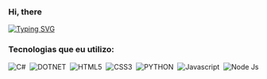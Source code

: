 ### Hi, there
[![Typing SVG](https://readme-typing-svg.demolab.com?font=lucila+console&pause=1000&color=F7F7F7&center=verdadeiro&vCenter=verdadeiro&repeat=verdadeiro&width=435&lines=hi%2C+there!;i'm+sara+and...;i'm+%F0%9F%94%99%F0%9F%94%9A+developer+)](https://git.io/typing-svg)

### Tecnologias que eu utilizo:
![C#](https://img.shields.io/badge/-cSharp-0D1117?style=for-the-badge&logo=csharp&logoColor=9400D3&labelColor=0D1117)&nbsp; 
![DOTNET](https://img.shields.io/badge/-.net-0D1117?style=for-the-badge&logo=dotnet&logoColor=9400D3&labelColor=0D1117)&nbsp; 
![HTML5](https://img.shields.io/badge/-html5-0D1117?style=for-the-badge&logo=html5&logoColor=orange&labelColor=0D1117)&nbsp; 
![CSS3](https://img.shields.io/badge/-CSS-0D1117?style=for-the-badge&logo=CSS3&logoColor=1572B6&labelColor=0D1117)&nbsp;
![PYTHON](https://img.shields.io/badge/-python-0D1117?style=for-the-badge&logo=python&logoColor=4682B4&labelColor=0D1117)&nbsp; 
![Javascript](https://img.shields.io/badge/-javascript-0D1117?style=for-the-badge&logo=javascript&logoColor=ecd23b&labelColor=0D1117)&nbsp;
![Node Js](https://img.shields.io/badge/-node_js-0D1117?style=for-the-badge&logo=node.js&logoColor=339933&labelColor=0D1117)&nbsp;



